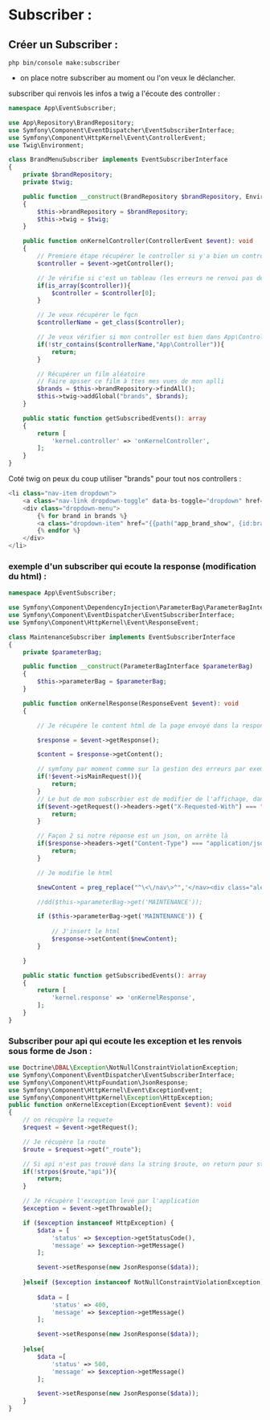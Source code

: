 # Subscriber :

## Créer un Subscriber : 

```php bin/console make:subscriber```

- on place notre subscriber au moment ou l'on veux le déclancher.

subscriber qui renvois les infos a twig a l'écoute des controller :

```php
namespace App\EventSubscriber;

use App\Repository\BrandRepository;
use Symfony\Component\EventDispatcher\EventSubscriberInterface;
use Symfony\Component\HttpKernel\Event\ControllerEvent;
use Twig\Environment;

class BrandMenuSubscriber implements EventSubscriberInterface
{
    private $brandRepository;
    private $twig;

    public function __construct(BrandRepository $brandRepository, Environment $twig)
    {
        $this->brandRepository = $brandRepository;
        $this->twig = $twig;
    }

    public function onKernelController(ControllerEvent $event): void
    {
        // Premiere étape récupérer le controller si y'a bien un controller
        $controller = $event->getController();

        // Je vérifie si c'est un tableau (les erreurs ne renvoi pas de tableau) et je récupère l'index 0
        if(is_array($controller)){
            $controller = $controller[0];
        }

        // Je veux récupérer le fqcn
        $controllerName = get_class($controller);

        // Je veux vérifier si mon controller est bien dans App\Controller
        if(!str_contains($controllerName,"App\Controller")){
            return;
        }

        // Récupérer un film aléatoire
        // Faire apsser ce film à ttes mes vues de mon aplli
        $brands = $this->brandRepository->findAll();
        $this->twig->addGlobal("brands", $brands);
    }

    public static function getSubscribedEvents(): array
    {
        return [
            'kernel.controller' => 'onKernelController',
        ];
    }
}
```

Coté twig on peux du coup utiliser "brands" pour tout nos controllers : 

```php
<li class="nav-item dropdown">
    <a class="nav-link dropdown-toggle" data-bs-toggle="dropdown" href="#" role="button" aria-haspopup="true" aria-expanded="false"><font style="vertical-align: inherit;"><font style="vertical-align: inherit;">Marques</font></font></a>
    <div class="dropdown-menu">
        {% for brand in brands %}
        <a class="dropdown-item" href="{{path("app_brand_show", {id:brand.id})}}"><font style="vertical-align: inherit;"><font style="vertical-align: inherit;">{{brand.name}}</font></font></a>
        {% endfor %}
    </div>
</li>
```

### exemple d'un subscriber qui ecoute la response (modification du html) : 

```php
namespace App\EventSubscriber;

use Symfony\Component\DependencyInjection\ParameterBag\ParameterBagInterface;
use Symfony\Component\EventDispatcher\EventSubscriberInterface;
use Symfony\Component\HttpKernel\Event\ResponseEvent;

class MaintenanceSubscriber implements EventSubscriberInterface
{
    private $parameterBag;

    public function __construct(ParameterBagInterface $parameterBag)
    {
        $this->parameterBag = $parameterBag;
    }

    public function onKernelResponse(ResponseEvent $event): void
    {

        // Je récupére le content html de la page envoyé dans la response

        $response = $event->getResponse();

        $content = $response->getContent();

        // symfony par moment comme sur la gestion des erreurs par exemple, envoi des subRequest, ces subRequest vont faire que votre subscriber va se trigger plusieurs fois, on bloque ça grâce à la condition ci-dessous
        if(!$event->isMainRequest()){
            return;
        }
        // Le but de mon subscrbier est de modifier de l'affichage, dans le cas ou la requete est de type ajax ou fetch, l'affichage est son problème du coup on arrête là aussi (façon 1 de bloqué un appel api sur le listener)
        if($event->getRequest()->headers->get("X-Requested-With") === "fetch" || $event->getRequest()->headers->get("X-Requested-With") === "XMLHttpRequest"){
            return;
        }

        // Façon 2 si notre réponse est un json, on arrête là
        if($response->headers->get("Content-Type") === "application/json"){
            return;
        }

        // Je modifie le html

        $newContent = preg_replace("^\<\/nav\>^",'</nav><div class="alert alert-danger mt-3 alert-dismissible fade show">Maintenance prévue mardi 10 janvier à 17h00 <button type="button" class="btn-close" data-bs-dismiss="alert" aria-label="Close"></button></div>',$content,1);

        //dd($this->parameterBag->get('MAINTENANCE'));

        if ($this->parameterBag->get('MAINTENANCE')) {
            
            // J'insert le html
            $response->setContent($newContent);
        }

    }

    public static function getSubscribedEvents(): array
    {
        return [
            'kernel.response' => 'onKernelResponse',
        ];
    }
}
```

### Subscriber pour api qui ecoute les exception et les renvois sous forme de Json : 

```php 
use Doctrine\DBAL\Exception\NotNullConstraintViolationException;
use Symfony\Component\EventDispatcher\EventSubscriberInterface;
use Symfony\Component\HttpFoundation\JsonResponse;
use Symfony\Component\HttpKernel\Event\ExceptionEvent;
use Symfony\Component\HttpKernel\Exception\HttpException;
public function onKernelException(ExceptionEvent $event): void
{
    // on récupère la requete
    $request = $event->getRequest();

    // Je récupère la route
    $route = $request->get("_route");

    // Si api n'est pas trouvé dans la string $route, on return pour stopper la fonction
    if(!strpos($route,"api")){
        return;
    }

    // Je récupère l'exception levé par l'application
    $exception = $event->getThrowable();

    if ($exception instanceof HttpException) {
        $data = [
            'status' => $exception->getStatusCode(),
            'message' => $exception->getMessage()
        ];

        $event->setResponse(new JsonResponse($data));
        
    }elseif ($exception instanceof NotNullConstraintViolationException) {
        
        $data = [
            'status' => 400,
            'message' => $exception->getMessage()
        ];

        $event->setResponse(new JsonResponse($data));
        
    }else{
        $data =[
            'status' => 500,
            'message' => $exception->getMessage()
        ];

        $event->setResponse(new JsonResponse($data));
    }
}
```
